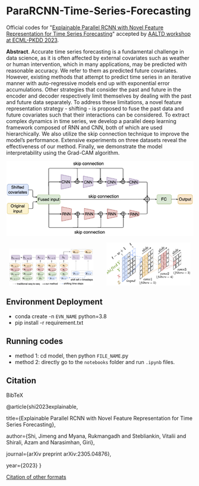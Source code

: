 # ParaRCNN-Time-Series-Forecasting
Official codes for "[Explainable Parallel RCNN with Novel Feature Representation for Time Series Forecasting](https://arxiv.org/abs/2305.04876)" accepted by [AALTD workshop at ECML-PKDD 2023](https://ecml-aaltd.github.io/aaltd2023/).

<strong>Abstract</strong>. Accurate time series forecasting is a fundamental challenge in data science, as it is often affected by external covariates such as weather
or human intervention, which in many applications, may be predicted with reasonable accuracy. We refer to them as predicted future covariates.
However, existing methods that attempt to predict time series in an iterative manner with auto-regressive models end up with exponential
error accumulations. Other strategies that consider the past and future in the encoder and decoder respectively limit themselves by dealing with
the past and future data separately. To address these limitations, a novel feature representation strategy - shifting - is proposed to fuse the past
data and future covariates such that their interactions can be considered. To extract complex dynamics in time series, we develop a parallel deep
learning framework composed of RNN and CNN, both of which are used hierarchically. We also utilize the skip connection technique
to improve the model’s performance. Extensive experiments on three datasets reveal the effectiveness of our method. Finally, we demonstrate
the model interpretability using the Grad-CAM algorithm.

<div align="center">
<img src="https://github.com/JimengShi/ParaRCNN-Time-Series-Forecasting/blob/main/figures/model_framework.png" alt="model_framework.png" >
</div>


<p align="center">
  <img alt="rnn_shift" src="https://github.com/JimengShi/ParaRCNN-Time-Series-Forecasting/blob/main/figures/model_rnn_shift.png" width="45%">
&nbsp; &nbsp; &nbsp; &nbsp;
  <img alt="cnn_shift" src="https://github.com/JimengShi/ParaRCNN-Time-Series-Forecasting/blob/main/figures/model_cnn_shift.png" width="45%">
</p>


## Environment Deployment
- conda create -n `EVN_NAME` python=3.8
- pip install -r requirement.txt

## Running codes
- method 1: cd model, then python `FILE_NAME`.py
- method 2: directly go to the `notebooks` folder and run `.ipynb` files.

## Citation
BibTeX

@article{shi2023explainable,

  title={Explainable Parallel RCNN with Novel Feature Representation for Time Series Forecasting},
  
  author={Shi, Jimeng and Myana, Rukmangadh and Stebliankin, Vitalii and Shirali, Azam and Narasimhan, Giri},
  
  journal={arXiv preprint arXiv:2305.04876},
  
  year={2023}
}

[Citation of other formats](https://scholar.google.com/scholar?hl=en&as_sdt=0%2C10&q=Explainable+Parallel+RCNN+with+Novel+Feature+Representation+for+Time+Series+Forecasting&btnG=#d=gs_cit&t=1690224560627&u=%2Fscholar%3Fq%3Dinfo%3AcVxubsFTkIYJ%3Ascholar.google.com%2F%26output%3Dcite%26scirp%3D0%26hl%3Den)
